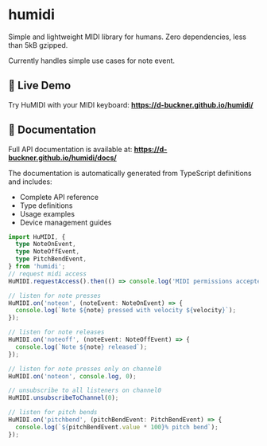 # humidi

Simple and lightweight MIDI library for humans. Zero dependencies, less than 5kB gzipped.

Currently handles simple use cases for note event.

## 🎹 Live Demo

Try HuMIDI with your MIDI keyboard: **https://d-buckner.github.io/humidi/**

## 📖 Documentation

Full API documentation is available at: **https://d-buckner.github.io/humidi/docs/**

The documentation is automatically generated from TypeScript definitions and includes:
- Complete API reference
- Type definitions  
- Usage examples
- Device management guides

```typescript
import HuMIDI, {
  type NoteOnEvent,
  type NoteOffEvent,
  type PitchBendEvent,
} from 'humidi';
// request midi access
HuMIDI.requestAccess().then(() => console.log('MIDI permissions accepted');

// listen for note presses
HuMIDI.on('noteon', (noteEvent: NoteOnEvent) => {
  console.log(`Note ${note} pressed with velocity ${velocity}`);
});

// listen for note releases
HuMIDI.on('noteoff', (noteEvent: NoteOffEvent) => {
  console.log(`Note ${note} released`);
});

// listen for note presses only on channel0
HuMIDI.on('noteon', console.log, 0);

// unsubscribe to all listeners on channel0
HuMIDI.unsubscribeToChannel(0);

// listen for pitch bends
HuMIDI.on('pitchbend', (pitchBendEvent: PitchBendEvent) => {
  console.log(`${pitchBendEvent.value * 100}% pitch bend`);
});
```
